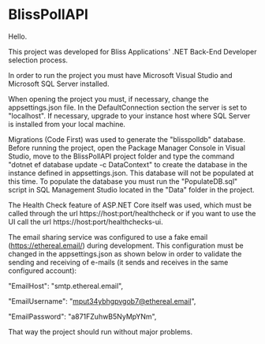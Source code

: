 # BlissPollAPI

Hello.

This project was developed for Bliss Applications' .NET Back-End Developer selection process.

In order to run the project you must have Microsoft Visual Studio and Microsoft SQL Server installed.

When opening the project you must, if necessary, change the appsettings.json file. In the DefaultConnection section the server is set to "localhost". If necessary, upgrade to your instance host where SQL Server is installed from your local machine.

Migrations (Code First) was used to generate the "blisspolldb" database. Before running the project, open the Package Manager Console in Visual Studio, move to the BlissPollAPI project folder and type the command "dotnet ef database update -c DataContext" to create the database in the instance defined in appsettings.json. This database will not be populated at this time.
To populate the database you must run the "PopulateDB.sql" script in SQL Management Studio located in the "Data" folder in the project.

The Health Check feature of ASP.NET Core itself was used, which must be called through the url https://host:port/healthcheck or if you want to use the UI call the url https://host:port/healthchecks-ui.

The email sharing service was configured to use a fake email (https://ethereal.email/) during development.
This configuration must be changed in the appsettings.json as shown below in order to validate the sending and receiving of e-mails (it sends and receives in the same configured account):

"EmailHost": "smtp.ethereal.email",

"EmailUsername": "mput34ybhgpvgob7@ethereal.email",

"EmailPassword": "a871FZuhwB5NyMpYNm",


That way the project should run without major problems.
